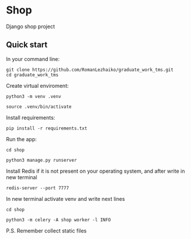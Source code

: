 # Shop

Django shop project

## Quick start

In your command line:
```
git clone https://github.com/RomanLezhaiko/graduate_work_tms.git
cd graduate_work_tms
```

Create virtual enviroment:
```
python3 -m venv .venv

source .venv/bin/activate
```

Install requirements:
```
pip install -r requirements.txt
```

Run the app:
```
cd shop

python3 manage.py runserver
```

Install Redis if it is not present on your operating system, and after write in new terminal
```
redis-server --port 7777
```

In new terminal activate venv and write next lines
```
cd shop

python3 -m celery -A shop worker -l INFO
```






P.S. Remember collect static files